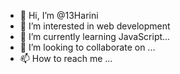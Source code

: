 - 👋 Hi, I’m @13Harini
- 👀 I’m interested in web development
- 🌱 I’m currently learning JavaScript...
- 💞️ I’m looking to collaborate on ...
- 📫 How to reach me ...

<!---
13Hari/13Hari is a ✨ special ✨ repository because its `README.md` (this file) appears on your GitHub profile.
You can click the Preview link to take a look at your changes.
--->
